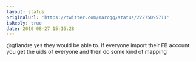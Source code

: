 ```yaml
---
layout: status
originalUrl: 'https://twitter.com/marcgg/status/22275095711'
isReply: true
date: 2010-08-27 15:16:28
---
```


@gflandre yes they would be able to. If everyone import their FB account you get the uids of everyone and then do some kind of mapping
